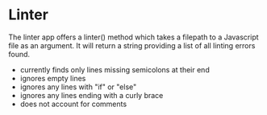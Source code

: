 # Linter

The linter app offers a linter() method which takes a filepath to a Javascript file as an argument. It will return a string providing a list of all linting errors found.
  - currently finds only lines missing semicolons at their end
  - ignores empty lines
  - ignores any lines with "if" or "else"
  - ignores any lines ending with a curly brace
  - does not account for comments